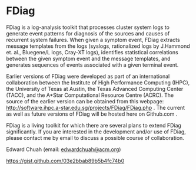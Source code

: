 FDiag
=====

FDiag is a log-analysis toolkit that processes cluster system logs to generate event patterns for diagnosis of the 
sources and causes of recurrent system failures.  When given a symptom event, FDiag extracts message templates from 
the logs (syslogs, rationalized logs by J.Hammond et. al., Bluegene/L logs, Cray-XT logs), identifies statistical 
correlations between the given symptom event and the message templates, and generates sequences of events associated 
with a given terminal event.

Earlier versions of FDiag were developed as part of an international collaboration between the Institute of High 
Performance Computing (IHPC), the University of Texas at Austin, the Texas Advanced Computing Center (TACC), and 
the A*Star Computational Resource Centre (ACRC).  The source of the earlier version can be obtained from this webpage: 
http://software.ihpc.a-star.edu.sg/projects/FDiag/FDiag.php .  The current as well as future versions of FDiag will be 
hosted here on Github.com .

FDiag is a living toolkit for which there are several plans to extend FDiag significantly.  If you are interested in 
the development and/or use of FDiag, please contact me by email to discuss a possible course of collaboration.

Edward Chuah (email: edwardchuah@acm.org)

https://gist.github.com/03e2bbab89b5b4fc74b0